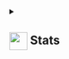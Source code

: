 <details>
  <summary><h2> <img align="center" src="https://github.com/[x86byte]/[x86byte]/blob/main/icons/stats.gif" width="32"/> Stats</h2></summary>
  <div align="center">
    ![x86byte GitHub stats](https://github-readme-stats.vercel.app/api?username=x86byte&show_icons=true&theme=onedark)<br/>
    ![](https://github-readme-activity-graph.vercel.app/graph?username=[x86byte]&theme=tokyo-night)
  </div>
</details>

